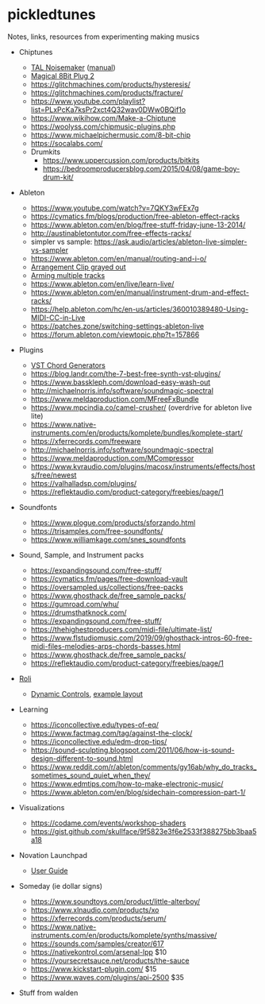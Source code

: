 # pickledtunes
Notes, links, resources from experimenting making musics

- Chiptunes
  - [TAL Noisemaker](https://tal-software.com/products/tal-noisemaker) ([manual](https://tal-software.com//downloads/docs/TAL%20Noisemaker%20User%20Guide%201.0.pdf))
  - [Magical 8Bit Plug 2](http://ymck.net/en/download/magical8bitplug/index.html)
  - https://glitchmachines.com/products/hysteresis/
  - https://glitchmachines.com/products/fracture/
  - https://www.youtube.com/playlist?list=PLxPcKa7ksPr2xct4Q32wav0DWw0BQif1o
  - https://www.wikihow.com/Make-a-Chiptune
  - https://woolyss.com/chipmusic-plugins.php
  - https://www.michaelpichermusic.com/8-bit-chip
  - https://socalabs.com/
  - Drumkits
    - https://www.uppercussion.com/products/bitkits
    - https://bedroomproducersblog.com/2015/04/08/game-boy-drum-kit/
    
- Ableton
  - https://www.youtube.com/watch?v=7QKY3wFEx7g
  - https://cymatics.fm/blogs/production/free-ableton-effect-racks
  - https://www.ableton.com/en/blog/free-stuff-friday-june-13-2014/
  - http://austinabletontutor.com/free-effects-racks/
  - simpler vs sample: https://ask.audio/articles/ableton-live-simpler-vs-sampler
  - https://www.ableton.com/en/manual/routing-and-i-o/
  - [Arrangement Clip grayed out](https://forum.ableton.com/viewtopic.php?t=107006)
  - [Arming multiple tracks](https://forum.ableton.com/viewtopic.php?t=161882)
  - https://www.ableton.com/en/live/learn-live/
  - https://www.ableton.com/en/manual/instrument-drum-and-effect-racks/
  - https://help.ableton.com/hc/en-us/articles/360010389480-Using-MIDI-CC-in-Live
  - https://patches.zone/switching-settings-ableton-live
  - https://forum.ableton.com/viewtopic.php?t=157866
- Plugins
  - [VST Chord Generators](http://www.sidebrain.net/chord-generators/)
  - https://blog.landr.com/the-7-best-free-synth-vst-plugins/
  - https://www.basskleph.com/download-easy-wash-out
  - http://michaelnorris.info/software/soundmagic-spectral
  - https://www.meldaproduction.com/MFreeFxBundle
  - https://www.mpcindia.co/camel-crusher/  (overdrive for ableton live lite)
  - https://www.native-instruments.com/en/products/komplete/bundles/komplete-start/
  - https://xferrecords.com/freeware
  - http://michaelnorris.info/software/soundmagic-spectral
  - https://www.meldaproduction.com/MCompressor
  - https://www.kvraudio.com/plugins/macosx/instruments/effects/hosts/free/newest
  - https://valhalladsp.com/plugins/
  - https://reflektaudio.com/product-category/freebies/page/1
- Soundfonts
  - https://www.plogue.com/products/sforzando.html
  - https://trisamples.com/free-soundfonts/
  - https://www.williamkage.com/snes_soundfonts
- Sound, Sample, and Instrument packs
  - https://expandingsound.com/free-stuff/
  - https://cymatics.fm/pages/free-download-vault
  - https://oversampled.us/collections/free-packs
  - https://www.ghosthack.de/free_sample_packs/
  - https://gumroad.com/whu/
  - https://drumsthatknock.com/
  - https://expandingsound.com/free-stuff/
  - https://thehighestproducers.com/midi-file/ultimate-list/
  - https://www.flstudiomusic.com/2019/09/ghosthack-intros-60-free-midi-files-melodies-arps-chords-basses.html
  - https://www.ghosthack.de/free_sample_packs/
  - https://reflektaudio.com/product-category/freebies/page/1
- [Roli](https://roli.com/)
  - [Dynamic Controls](https://swonic.com/dynamic-controls/), [example layout](https://www.reddit.com/r/ROLI/comments/gjlcfq/roli_lightpad_block_dynamic_controls/)
- Learning
  - https://iconcollective.edu/types-of-eq/
  - https://www.factmag.com/tag/against-the-clock/
  - https://iconcollective.edu/edm-drop-tips/
  - https://sound-sculpting.blogspot.com/2011/06/how-is-sound-design-different-to-sound.html
  - https://www.reddit.com/r/ableton/comments/gy16ab/why_do_tracks_sometimes_sound_quiet_when_they/
  - https://www.edmtips.com/how-to-make-electronic-music/
  - https://www.ableton.com/en/blog/sidechain-compression-part-1/
- Visualizations
  - https://codame.com/events/workshop-shaders
  - https://gist.github.com/skullface/9f5823e3f6e2533f388275bb3baa5a18
- Novation Launchpad
  - [User Guide](https://customer.novationmusic.com/sites/customer/files/downloads/Launchpad%20X%20-%20User%20Guide.pdf)
- Someday (ie dollar signs)
  - https://www.soundtoys.com/product/little-alterboy/
  - https://www.xlnaudio.com/products/xo
  - https://xferrecords.com/products/serum/
  - https://www.native-instruments.com/en/products/komplete/synths/massive/
  - https://sounds.com/samples/creator/617
  - https://nativekontrol.com/arsenal-lpp $10
  - https://yoursecretsauce.net/products/the-sauce
  - https://www.kickstart-plugin.com/ $15
  - https://www.waves.com/plugins/api-2500 $35
  
- Stuff from walden

